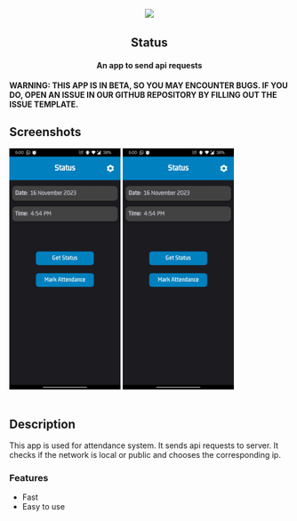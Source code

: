 <p align="center"><a href=""><img src="app/src/main/res/drawable/status_logo.jpg" width="150"></a></p> 
<h2 align="center"><b>Status</b></h2>
<h4 align="center">An app to send api requests</h4>

<b>WARNING: THIS APP IS IN BETA, SO YOU MAY ENCOUNTER BUGS. IF YOU DO, OPEN AN ISSUE IN OUR GITHUB REPOSITORY BY FILLING OUT THE ISSUE TEMPLATE.</b>

## Screenshots

[<img src="https://github.com/harisabdullahh/Status/blob/master/app/src/main/res/assets/Screenshot_20231116-170024.jpg" width=200>](https://github.com/harisabdullahh/Status/blob/master/app/src/main/res/assets/Screenshot_20231116-170024.jpg)
[<img src="https://github.com/harisabdullahh/Status/blob/master/app/src/main/res/assets/Screenshot_20231116-170024.jpg" width=200>](https://github.com/harisabdullahh/Status/blob/master/app/src/main/res/assets/Screenshot_20231116-170030.jpg)
</br></br>

## Description

This app is used for attendance system. It sends api requests to server. It checks if the network is local or public and chooses the corresponding ip.

### Features

* Fast
* Easy to use
